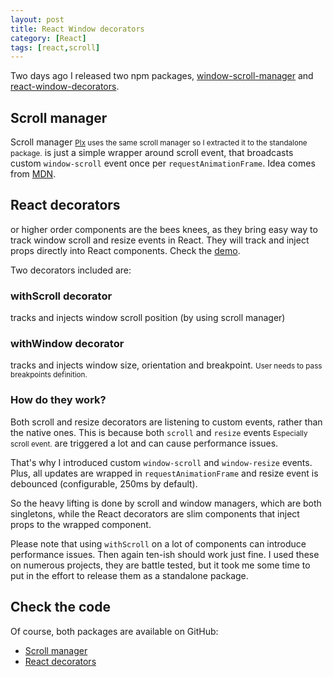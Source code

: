 ```yaml
---
layout: post
title: React Window decorators
category: [React]
tags: [react,scroll]
---
```


Two days ago I released two npm packages,
[window-scroll-manager](https://www.npmjs.com/package/window-scroll-manager) and
[react-window-decorators](https://www.npmjs.com/package/react-window-decorators).

## Scroll manager

<label class="SideNote-trigger">Scroll manager</label>
<small class="SideNote">[Plx](https://stanko.github.io/react-plx/) uses the
same scroll manager so I extracted it to the standalone package.</small>
 is just a simple wrapper around scroll event, that broadcasts custom
`window-scroll` event once per `requestAnimationFrame`.
Idea comes from [MDN](https://developer.mozilla.org/en-US/docs/Web/Events/scroll#Example).

## React decorators

or higher order components are the bees knees,
as they bring easy way to track window scroll and resize events in React.
They will track and inject props directly into React components.
Check the [demo](https://stanko.github.io/react-window-decorators/).

<!--more-->

Two decorators included are:

### withScroll decorator

  tracks and injects window scroll position (by using scroll manager)

### withWindow decorator

  tracks and injects window size, orientation and
  <label class="SideNote-trigger">breakpoint</label>.
  <small class="SideNote">User needs to pass breakpoints definition.</small>

### How do they work?

Both scroll and resize decorators are listening to custom events,
rather than the native ones. This is because both
<label class="SideNote-trigger">`scroll` and `resize` events</label>
<small class="SideNote">Especially scroll event.</small>
are triggered a lot and can cause performance issues.

That's why I introduced custom `window-scroll` and `window-resize` events.
Plus, all updates are wrapped in `requestAnimationFrame` and resize event is
debounced (configurable, 250ms by default).

So the heavy lifting is done by scroll and window managers, which are both singletons,
while the React decorators are slim components that inject props to the wrapped component.

Please note that using `withScroll` on a lot of components
can introduce performance issues. Then again ten-ish should work just fine.
I used these on numerous projects, they are battle tested, but it took me
some time to put in the effort to release them as a standalone package.

## Check the code

Of course, both packages are available on GitHub:

* [Scroll manager](https://github.com/Stanko/window-scroll-manager)
* [React decorators](https://github.com/Stanko/react-window-decorators)
